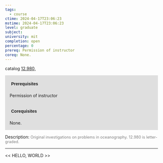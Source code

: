 ```yaml
---
tags:
  - course
ctime: 2024-04-17T23:06:23
mstime: 2024-04-17T23:06:23
level: graduate
subject: 
university: mit
completion: open
percentage: 0
prereq: Permission of instructor
coreq: None.
---
```


catalog [12.980,](http://student.mit.edu/catalog/m12c.html#12.981)

<span style="display: block; padding: 15px; background-color: rgb(100, 100, 100, 0.2);"><font id="m_prereq869_0" style="display: block; font-family: Arial, sans-serif; font-weight: bold; padding: 5px">Prerequisites</font><br><span id="prereq869_0">Permission of instructor</span></span>
<span style="display: block; padding: 15px; background-color: rgb(100, 100, 100, 0.2);"><font id="m_coreq869_0" style="display: block; font-family: Arial, sans-serif; font-weight: bold; padding: 5px">Corequisites</font><br><span id="coreq869_0">None.</span></span>

<font style="">Description:</font>
<font style="color: grey; font-size: 0.8rem;">Original investigations on problems in oceanography. 12.980 is letter-graded.</font>



---

<< HELLO, WORLD >>
